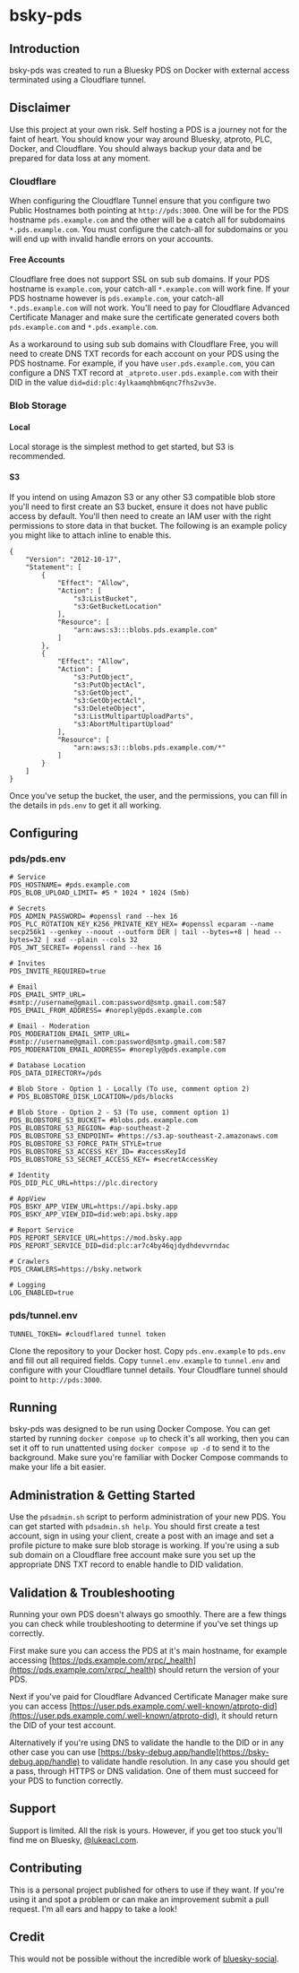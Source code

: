 # bsky-pds

## Introduction

bsky-pds was created to run a Bluesky PDS on Docker with external access terminated using a Cloudflare tunnel.

## Disclaimer

Use this project at your own risk. Self hosting a PDS is a journey not for the faint of heart. You should know your way around Bluesky, atproto, PLC, Docker, and Cloudflare. You should always backup your data and be prepared for data loss at any moment.

### Cloudflare

When configuring the Cloudflare Tunnel ensure that you configure two Public Hostnames both pointing at `http://pds:3000`. One will be for the PDS hostname `pds.example.com` and the other will be a catch all for subdomains `*.pds.example.com`. You must configure the catch-all for subdomains or you will end up with invalid handle errors on your accounts.

#### Free Accounts

Cloudflare free does not support SSL on sub sub domains. If your PDS hostname is `example.com`, your catch-all `*.example.com` will work fine. If your PDS hostname however is `pds.example.com`, your catch-all `*.pds.example.com` will not work. You'll need to pay for Cloudflare Advanced Certificate Manager and make sure the certificate generated covers both `pds.example.com` and `*.pds.example.com`.

As a workaround to using sub sub domains with Cloudflare Free, you will need to create DNS TXT records for each account on your PDS using the PDS hostname. For example, if you have `user.pds.example.com`, you can configure a DNS TXT record at `_atproto.user.pds.example.com` with their DID in the value `did=did:plc:4ylkaamqhbm6qnc7fhs2vv3e`.

### Blob Storage

#### Local

Local storage is the simplest method to get started, but S3 is recommended.

#### S3

If you intend on using Amazon S3 or any other S3 compatible blob store you'll need to first create an S3 bucket, ensure it does not have public access by default. You'll then need to create an IAM user with the right permissions to store data in that bucket. The following is an example policy you might like to attach inline to enable this.

```
{
	"Version": "2012-10-17",
	"Statement": [
		{
			"Effect": "Allow",
			"Action": [
				"s3:ListBucket",
				"s3:GetBucketLocation"
			],
			"Resource": [
				"arn:aws:s3:::blobs.pds.example.com"
			]
		},
		{
			"Effect": "Allow",
			"Action": [
				"s3:PutObject",
				"s3:PutObjectAcl",
				"s3:GetObject",
				"s3:GetObjectAcl",
				"s3:DeleteObject",
				"s3:ListMultipartUploadParts",
				"s3:AbortMultipartUpload"
			],
			"Resource": [
				"arn:aws:s3:::blobs.pds.example.com/*"
			]
		}
	]
}
```

Once you've setup the bucket, the user, and the permissions, you can fill in the details in `pds.env` to get it all working.

## Configuring

### pds/pds.env

```
# Service
PDS_HOSTNAME= #pds.example.com
PDS_BLOB_UPLOAD_LIMIT= #5 * 1024 * 1024 (5mb)

# Secrets
PDS_ADMIN_PASSWORD= #openssl rand --hex 16
PDS_PLC_ROTATION_KEY_K256_PRIVATE_KEY_HEX= #openssl ecparam --name secp256k1 --genkey --noout --outform DER | tail --bytes=+8 | head --bytes=32 | xxd --plain --cols 32
PDS_JWT_SECRET= #openssl rand --hex 16

# Invites
PDS_INVITE_REQUIRED=true

# Email
PDS_EMAIL_SMTP_URL= #smtp://username@gmail.com:password@smtp.gmail.com:587
PDS_EMAIL_FROM_ADDRESS= #noreply@pds.example.com

# Email - Moderation
PDS_MODERATION_EMAIL_SMTP_URL= #smtp://username@gmail.com:password@smtp.gmail.com:587
PDS_MODERATION_EMAIL_ADDRESS= #noreply@pds.example.com

# Database Location
PDS_DATA_DIRECTORY=/pds

# Blob Store - Option 1 - Locally (To use, comment option 2)
# PDS_BLOBSTORE_DISK_LOCATION=/pds/blocks

# Blob Store - Option 2 - S3 (To use, comment option 1)
PDS_BLOBSTORE_S3_BUCKET= #blobs.pds.example.com
PDS_BLOBSTORE_S3_REGION= #ap-southeast-2
PDS_BLOBSTORE_S3_ENDPOINT= #https://s3.ap-southeast-2.amazonaws.com
PDS_BLOBSTORE_S3_FORCE_PATH_STYLE=true
PDS_BLOBSTORE_S3_ACCESS_KEY_ID= #accessKeyId
PDS_BLOBSTORE_S3_SECRET_ACCESS_KEY= #secretAccessKey

# Identity
PDS_DID_PLC_URL=https://plc.directory

# AppView
PDS_BSKY_APP_VIEW_URL=https://api.bsky.app
PDS_BSKY_APP_VIEW_DID=did:web:api.bsky.app

# Report Service
PDS_REPORT_SERVICE_URL=https://mod.bsky.app
PDS_REPORT_SERVICE_DID=did:plc:ar7c4by46qjdydhdevvrndac

# Crawlers
PDS_CRAWLERS=https://bsky.network

# Logging
LOG_ENABLED=true
```

### pds/tunnel.env

```
TUNNEL_TOKEN= #cloudflared tunnel token
```

Clone the repository to your Docker host. Copy `pds.env.example` to `pds.env` and fill out all required fields. Copy `tunnel.env.example` to `tunnel.env` and configure with your Cloudflare tunnel details. Your Cloudflare tunnel should point to `http://pds:3000`.

## Running

bsky-pds was designed to be run using Docker Compose. You can get started by running `docker compose up` to check it's all working, then you can set it off to run unattented using `docker compose up -d` to send it to the background. Make sure you're familiar with Docker Compose commands to make your life a bit easier.

## Administration & Getting Started

Use the `pdsadmin.sh` script to perform administration of your new PDS. You can get started with `pdsadmin.sh help`. You should first create a test account, sign in using your client, create a post with an image and set a profile picture to make sure blob storage is working. If you're using a sub sub domain on a Cloudflare free account make sure you set up the appropriate DNS TXT record to enable handle to DID validation.

## Validation & Troubleshooting

Running your own PDS doesn't always go smoothly. There are a few things you can check while troubleshooting to determine if you've set things up correctly.

First make sure you can access the PDS at it's main hostname, for example accessing [https://pds.example.com/xrpc/_health](https://pds.example.com/xrpc/_health) should return the version of your PDS.

Next if you've paid for Cloudflare Advanced Certificate Manager make sure you can access [https://user.pds.example.com/.well-known/atproto-did](https://user.pds.example.com/.well-known/atproto-did), it should return the DID of your test account.

Alternatively if you're using DNS to validate the handle to the DID or in any other case you can use [https://bsky-debug.app/handle](https://bsky-debug.app/handle) to validate handle resolution. In any case you should get a pass, through HTTPS or DNS validation. One of them must succeed for your PDS to function correctly.

## Support

Support is limited. All the risk is yours. However, if you get too stuck you'll find me on Bluesky, [@lukeacl.com](https://bsky.app/profile/lukeacl.com).

## Contributing

This is a personal project published for others to use if they want. If you're using it and spot a problem or can make an improvement submit a pull request. I'm all ears and happy to take a look!

## Credit

This would not be possible without the incredible work of [bluesky-social](https://github.com/bluesky-social).
